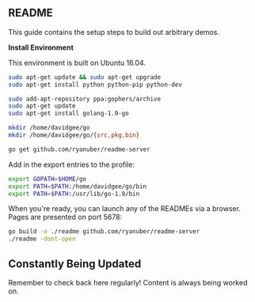 ## README

This guide contains the setup steps to build out arbitrary demos.

__Install Environment__

This environment is built on Ubuntu 16.04.

```bash
sudo apt-get update && sudo apt-get upgrade
sudo apt-get install python python-pip python-dev

sudo add-apt-repository ppa:gophers/archive
sudo apt-get update
sudo apt-get install golang-1.9-go

mkdir /home/davidgee/go
mkdir /home/davidgee/go/{src,pkg,bin}

go get github.com/ryanuber/readme-server
```

Add in the export entries to the profile:

```bash
export GOPATH=$HOME/go
export PATH=$PATH:/home/davidgee/go/bin
export PATH=$PATH:/usr/lib/go-1.9/bin
```

When you're ready, you can launch any of the READMEs via a browser.
Pages are presented on port 5678:

```bash
go build -o ./readme github.com/ryanuber/readme-server
./readme -dont-open
```

## Constantly Being Updated

Remember to check back here regularly! Content is always being worked on.
